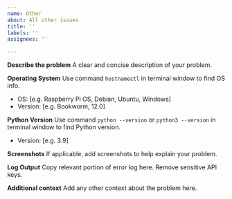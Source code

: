 ```yaml
---
name: Other
about: All other issues
title: ''
labels: ''
assignees: ''

---
```


**Describe the problem**
A clear and concise description of your problem.

**Operating System**
Use command `hostnamectl` in terminal window to find OS info.
 - OS: [e.g. Raspberry Pi OS, Debian, Ubuntu, Windows]
 - Version: [e.g. Bookworm, 12.0]

**Python Version**
Use command `python --version` or `python3 --version` in terminal window to find Python version.
- Version: [e.g. 3.9]

**Screenshots**
If applicable, add screenshots to help explain your problem.

**Log Output**
Copy relevant portion of error log here. Remove sensitive API keys.

**Additional context**
Add any other context about the problem here.

